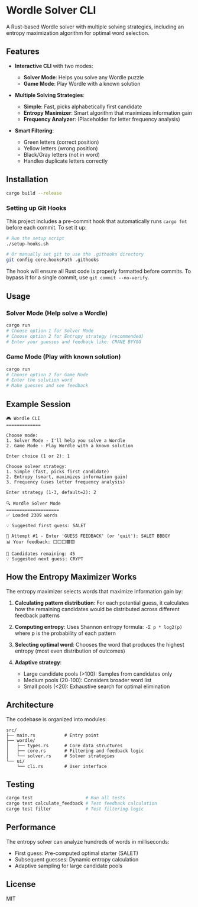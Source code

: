 # Wordle Solver CLI

A Rust-based Wordle solver with multiple solving strategies, including an entropy maximization algorithm for optimal word selection.

## Features

- **Interactive CLI** with two modes:
  - **Solver Mode**: Helps you solve any Wordle puzzle
  - **Game Mode**: Play Wordle with a known solution

- **Multiple Solving Strategies**:
  - **Simple**: Fast, picks alphabetically first candidate
  - **Entropy Maximizer**: Smart algorithm that maximizes information gain
  - **Frequency Analyzer**: (Placeholder for letter frequency analysis)

- **Smart Filtering**:
  - Green letters (correct position)
  - Yellow letters (wrong position) 
  - Black/Gray letters (not in word)
  - Handles duplicate letters correctly

## Installation

```bash
cargo build --release
```

### Setting up Git Hooks

This project includes a pre-commit hook that automatically runs `cargo fmt` before each commit. To set it up:

```bash
# Run the setup script
./setup-hooks.sh

# Or manually set git to use the .githooks directory
git config core.hooksPath .githooks
```

The hook will ensure all Rust code is properly formatted before commits. To bypass it for a single commit, use `git commit --no-verify`.

## Usage

### Solver Mode (Help solve a Wordle)

```bash
cargo run
# Choose option 1 for Solver Mode
# Choose option 2 for Entropy strategy (recommended)
# Enter your guesses and feedback like: CRANE BYYGG
```

### Game Mode (Play with known solution)

```bash
cargo run
# Choose option 2 for Game Mode
# Enter the solution word
# Make guesses and see feedback
```

## Example Session

```
🎮 Wordle CLI
=============

Choose mode:
1. Solver Mode - I'll help you solve a Wordle
2. Game Mode - Play Wordle with a known solution

Enter choice (1 or 2): 1

Choose solver strategy:
1. Simple (fast, picks first candidate)
2. Entropy (smart, maximizes information gain)
3. Frequency (uses letter frequency analysis)

Enter strategy (1-3, default=2): 2

🔍 Wordle Solver Mode
====================
✅ Loaded 2309 words

💡 Suggested first guess: SALET

🎲 Attempt #1 - Enter 'GUESS FEEDBACK' (or 'quit'): SALET BBBGY
📊 Your feedback: ⬜⬜⬜🟩🟨

📝 Candidates remaining: 45
💡 Suggested next guess: CRYPT
```

## How the Entropy Maximizer Works

The entropy maximizer selects words that maximize information gain by:

1. **Calculating pattern distribution**: For each potential guess, it calculates how the remaining candidates would be distributed across different feedback patterns

2. **Computing entropy**: Uses Shannon entropy formula: `-Σ p * log2(p)` where p is the probability of each pattern

3. **Selecting optimal word**: Chooses the word that produces the highest entropy (most even distribution of outcomes)

4. **Adaptive strategy**:
   - Large candidate pools (>100): Samples from candidates only
   - Medium pools (20-100): Considers broader word list
   - Small pools (<20): Exhaustive search for optimal elimination

## Architecture

The codebase is organized into modules:

```
src/
├── main.rs           # Entry point
├── wordle/
│   ├── types.rs      # Core data structures
│   ├── core.rs       # Filtering and feedback logic
│   └── solver.rs     # Solver strategies
└── ui/
    └── cli.rs        # User interface
```

## Testing

```bash
cargo test                    # Run all tests
cargo test calculate_feedback # Test feedback calculation
cargo test filter             # Test filtering logic
```

## Performance

The entropy solver can analyze hundreds of words in milliseconds:
- First guess: Pre-computed optimal starter (SALET)
- Subsequent guesses: Dynamic entropy calculation
- Adaptive sampling for large candidate pools

## License

MIT